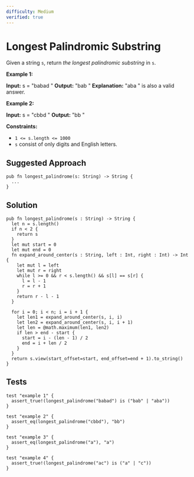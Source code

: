 ```yaml
---
difficulty: Medium
verified: true
---
```


# Longest Palindromic Substring

Given a string `s`, return _the longest_ _palindromic_ _substring_ in `s`.

**Example 1:**

**Input:** s =  "babad "
**Output:**  "bab "
**Explanation:**  "aba " is also a valid answer.

**Example 2:**

**Input:** s =  "cbbd "
**Output:**  "bb "

**Constraints:**

* `1 <= s.length <= 1000`
* `s` consist of only digits and English letters.

## Suggested Approach

```mbt nocheck
pub fn longest_palindrome(s: String) -> String {
  ...
}
```

## Solution

```mbt
pub fn longest_palindrome(s : String) -> String {
  let n = s.length()
  if n < 2 {
    return s
  }
  let mut start = 0
  let mut end = 0
  fn expand_around_center(s : String, left : Int, right : Int) -> Int {
    let mut l = left
    let mut r = right
    while l >= 0 && r < s.length() && s[l] == s[r] {
      l = l - 1
      r = r + 1
    }
    return r - l - 1
  }

  for i = 0; i < n; i = i + 1 {
    let len1 = expand_around_center(s, i, i)
    let len2 = expand_around_center(s, i, i + 1)
    let len = @math.maximum(len1, len2)
    if len > end - start {
      start = i - (len - 1) / 2
      end = i + len / 2
    }
  }
  return s.view(start_offset=start, end_offset=end + 1).to_string()
}
```

## Tests

```moonbit
test "example 1" {
  assert_true!(longest_palindrome("babad") is ("bab" | "aba"))
}

test "example 2" {
  assert_eq(longest_palindrome("cbbd"), "bb")
}

test "example 3" {
  assert_eq(longest_palindrome("a"), "a")
}

test "example 4" {
  assert_true!(longest_palindrome("ac") is ("a" | "c"))
}
```
